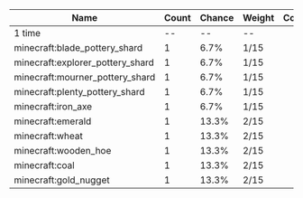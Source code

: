 | Name                             | Count | Chance | Weight | Comment |
| -------------------------------- | ----- | ------ | ------ | ------- |
| 1 time                           |    -- |     -- |     -- |         |
| minecraft:blade_pottery_shard    |     1 |   6.7% |   1/15 |         |
| minecraft:explorer_pottery_shard |     1 |   6.7% |   1/15 |         |
| minecraft:mourner_pottery_shard  |     1 |   6.7% |   1/15 |         |
| minecraft:plenty_pottery_shard   |     1 |   6.7% |   1/15 |         |
| minecraft:iron_axe               |     1 |   6.7% |   1/15 |         |
| minecraft:emerald                |     1 |  13.3% |   2/15 |         |
| minecraft:wheat                  |     1 |  13.3% |   2/15 |         |
| minecraft:wooden_hoe             |     1 |  13.3% |   2/15 |         |
| minecraft:coal                   |     1 |  13.3% |   2/15 |         |
| minecraft:gold_nugget            |     1 |  13.3% |   2/15 |         |
